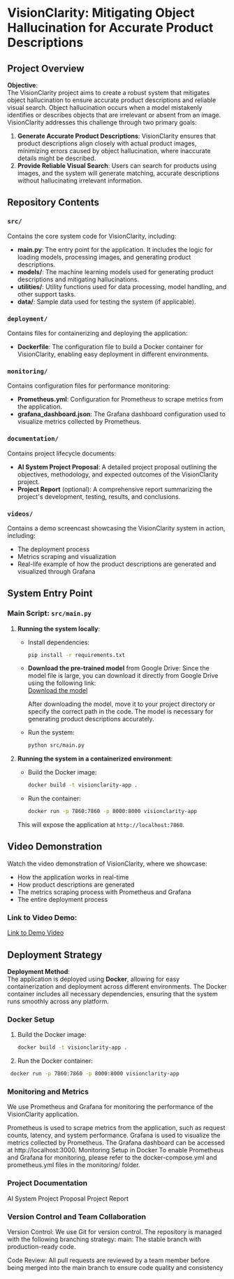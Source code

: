 # VisionClarity: Mitigating Object Hallucination for Accurate Product Descriptions

## Project Overview

**Objective**:  
The VisionClarity project aims to create a robust system that mitigates object hallucination to ensure accurate product descriptions and reliable visual search. Object hallucination occurs when a model mistakenly identifies or describes objects that are irrelevant or absent from an image. VisionClarity addresses this challenge through two primary goals:
1. **Generate Accurate Product Descriptions**: VisionClarity ensures that product descriptions align closely with actual product images, minimizing errors caused by object hallucination, where inaccurate details might be described.
2. **Provide Reliable Visual Search**: Users can search for products using images, and the system will generate matching, accurate descriptions without hallucinating irrelevant information.

## Repository Contents

### `src/`
Contains the core system code for VisionClarity, including:
- **main.py**: The entry point for the application. It includes the logic for loading models, processing images, and generating product descriptions.
- **models/**: The machine learning models used for generating product descriptions and mitigating hallucinations.
- **utilities/**: Utility functions used for data processing, model handling, and other support tasks.
- **data/**: Sample data used for testing the system (if applicable).

### `deployment/`
Contains files for containerizing and deploying the application:
- **Dockerfile**: The configuration file to build a Docker container for VisionClarity, enabling easy deployment in different environments.
  
### `monitoring/`
Contains configuration files for performance monitoring:
- **Prometheus.yml**: Configuration for Prometheus to scrape metrics from the application.
- **grafana_dashboard.json**: The Grafana dashboard configuration used to visualize metrics collected by Prometheus.

### `documentation/`
Contains project lifecycle documents:
- **AI System Project Proposal**: A detailed project proposal outlining the objectives, methodology, and expected outcomes of the VisionClarity project.
- **Project Report** (optional): A comprehensive report summarizing the project's development, testing, results, and conclusions.

### `videos/`
Contains a demo screencast showcasing the VisionClarity system in action, including:
- The deployment process
- Metrics scraping and visualization
- Real-life example of how the product descriptions are generated and visualized through Grafana

## System Entry Point

### Main Script: `src/main.py`

1. **Running the system locally**:
    - Install dependencies:  
      ```bash
      pip install -r requirements.txt
      ```

    - **Download the pre-trained model** from Google Drive:
      Since the model file is large, you can download it directly from Google Drive using the following link:  
      [Download the model](https://drive.google.com/file/d/1Xrpo-fuwqbaeOnKht5V2DSTkPUGzNZUo/view?usp=sharing)

      After downloading the model, move it to your project directory or specify the correct path in the code. The model is necessary for generating product descriptions accurately.

    - Run the system:
      ```bash
      python src/main.py
      ```

2. **Running the system in a containerized environment**:
    - Build the Docker image:
      ```bash
      docker build -t visionclarity-app .
      ```

    - Run the container:
      ```bash
      docker run -p 7860:7860 -p 8000:8000 visionclarity-app
      ```

    This will expose the application at `http://localhost:7860`.
   

## Video Demonstration

Watch the video demonstration of VisionClarity, where we showcase:
- How the application works in real-time
- How product descriptions are generated
- The metrics scraping process with Prometheus and Grafana
- The entire deployment process

### Link to Video Demo:
[Link to Demo Video](path/to/demo/video)

## Deployment Strategy

**Deployment Method**:  
The application is deployed using **Docker**, allowing for easy containerization and deployment across different environments. The Docker container includes all necessary dependencies, ensuring that the system runs smoothly across any platform.

### Docker Setup
1. Build the Docker image:
   ```bash
   docker build -t visionclarity-app .
   ```
2.  Run the Docker container:
   
   ```bash
    docker run -p 7860:7860 -p 8000:8000 visionclarity-app
   ```
### Monitoring and Metrics
We use Prometheus and Grafana for monitoring the performance of the VisionClarity application.

Prometheus is used to scrape metrics from the application, such as request counts, latency, and system performance.
Grafana is used to visualize the metrics collected by Prometheus. The Grafana dashboard can be accessed at http://localhost:3000.
Monitoring Setup in Docker
To enable Prometheus and Grafana for monitoring, please refer to the docker-compose.yml and prometheus.yml files in the monitoring/ folder.

### Project Documentation
AI System Project Proposal
Project Report 

### Version Control and Team Collaboration
Version Control: We use Git for version control. The repository is managed with the following branching strategy:
main: The stable branch with production-ready code.

Code Review: All pull requests are reviewed by a team member before being merged into the main branch to ensure code quality and consistency


